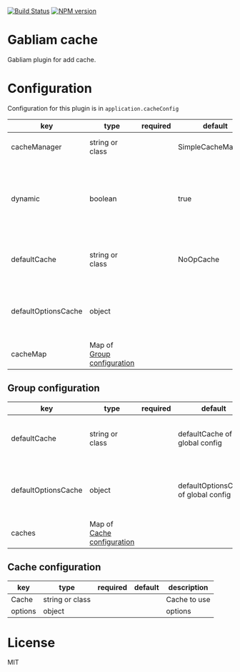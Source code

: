 [![Build Status][build-image]][build-url]
[![NPM version][npm-image]][npm-url]


# Gabliam cache

Gabliam plugin for add cache.

# Configuration

Configuration for this plugin is in `application.cacheConfig`

| key  | type | required | default | description |
|--|--|--|--|--|
| cacheManager | string or class |  | SimpleCacheManager | Cache manager to use |
| dynamic |boolean |  | true | When cache is not present in cache manager, if true, auto create cache |
| defaultCache | string or class |  | NoOpCache | if dynamic, it's the default cache to use |
| defaultOptionsCache | object |  |  | if dynamic, it's the default options cache to use |
| cacheMap | Map of [Group configuration](#group-configuration) |  |  | Map of group |


## Group configuration
| key  | type | required | default | description |
|--|--|--|--|--|
| defaultCache | string or class |  | defaultCache of global config | if dynamic, it's the default cache to use |
| defaultOptionsCache | object |  | defaultOptionsCache of global config | if dynamic, it's the default options cache to use |
| caches | Map of [Cache configuration](#cache-configuration) |  |  | Map of cache |


## Cache configuration
| key  | type | required | default | description |
|--|--|--|--|--|
| Cache | string or class | | | Cache to use |
| options | object |  |  | options  |

# License

  MIT

[build-image]: https://img.shields.io/travis/gabliam/gabliam/master.svg?style=flat-square
[build-url]: https://travis-ci.org/gabliam/gabliam
[npm-image]: https://img.shields.io/npm/v/@gabliam/amqp.svg?style=flat-square
[npm-url]: https://github.com/gabliam/amqp
